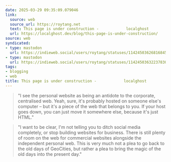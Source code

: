 ```yaml
---
date: 2025-03-29 09:35:09.079046
link:
  source: web
  source_url: https://roytang.net
  text: This page is under construction -            localghost
  url: https://localghost.dev/blog/this-page-is-under-construction/
source: web
syndicated:
- type: mastodon
  url: https://indieweb.social/users/roytang/statuses/114245036268168457
- type: mastodon
  url: https://indieweb.social/users/roytang/statuses/114245036322378304
tags:
- blogging
- web
title: This page is under construction -            localghost
---
```


> "I see the personal website as being an antidote to the corporate, centralised web. Yeah, sure, it's probably hosted on someone else's computer – but it's a piece of the web that belongs to you. If your host goes down, you can just move it somewhere else, because it's just HTML."
<!--sep--> 
> "I want to be clear, I'm not telling you to ditch social media completely, or stop building websites for business. There is still plenty of room on the web for commercial websites alongside the independent personal web. This is very much not a plea to go back to the old days of GeoCities, but rather a plea to bring the magic of the old days into the present day."